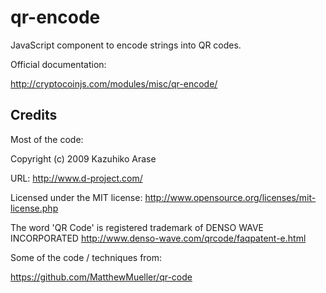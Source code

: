 qr-encode
==========

JavaScript component to encode strings into QR codes.

Official documentation:

http://cryptocoinjs.com/modules/misc/qr-encode/


Credits
-------

Most of the code: 
 
Copyright (c) 2009 Kazuhiko Arase

URL: http://www.d-project.com/

Licensed under the MIT license:
http://www.opensource.org/licenses/mit-license.php

The word 'QR Code' is registered trademark of
DENSO WAVE INCORPORATED
http://www.denso-wave.com/qrcode/faqpatent-e.html

Some of the code / techniques from:

https://github.com/MatthewMueller/qr-code